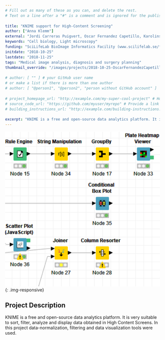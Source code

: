 ```yaml
---
# Fill out as many of these as you can, and delete the rest.
# Text on a line after a "#" is a comment and is ignored for the published page.

title: "KNIME support for High-Content Screening"
author: ["Anna Klemm"]
external: "Jordi Carreras Puigvert, Oscar Fernandez Capetillo, Karolinska Institutet, Stockholm"
keywords: "Cell biology, Light microscopy"
funding: "SciLifeLab BioImage Informatics Facility (www.scilifelab.se/facilities/bioimage-informatics)"
initdate: "2018-10-25"
lastdate: "2018-11-25"
tags: "Medical image analysis, diagnosis and surgery planning"
thumbnail_override: "/images/projects/2018-10-25-OscarFernandezCapetillo2018-1/5c40a7539c408.png"

# author: [ "" ] # your GitHub user name
# or make a list if there is more than one author
# author: [ "@person1", "@person2", "person without GitHub account" ]

# project_homepage_url: "http://example.com/my-super-cool-project" # Homepage for this project
# source_code_url: "https://github.com/myuser/myrepo" # Provide a link to your code
# building_instructions_url: "http://example.com/building-instructions.pdf" # how to build the model out of LEGO (*not* how to build the source code)

excerpt: "KNIME is a free and open-source data analytics platform. It is very suitable to sort, filter, analyze and display data obtained in High Content Screens. In this project data-normalization, filtering a..."
---
```


![KNIME support for High-Content Screening](/images/projects/2018-10-25-OscarFernandezCapetillo2018-1/5c40a7539c408.png){: .img-responsive}
## Project Description
KNIME is a free and open-source data analytics platform. It is very suitable to sort, filter, analyze and display data obtained in High Content Screens. In this project data-normalization, filtering and data visualization tools were used.
